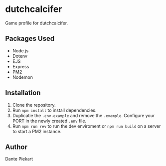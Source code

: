 # dutchcalcifer

Game profile for dutchcalcifer.

## Packages Used

- Node.js
- Dotenv
- EJS
- Express
- PM2
- Nodemon

## Installation

1. Clone the repository.
2. Run `npm install` to install dependencies.
3. Duplicatie the `.env.example` and remove the `.example`. Configure your PORT in the newly created `.env` file.
4. Run `npm run rev` to run the dev enviroment or `npm run build` on a server to start a PM2 instance.

## Author

Dante Piekart
